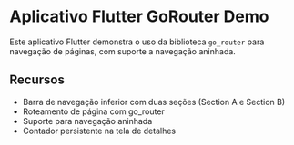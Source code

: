 # Aplicativo Flutter GoRouter Demo

Este aplicativo Flutter demonstra o uso da biblioteca `go_router` para navegação de páginas, com suporte a navegação aninhada.



## Recursos

- Barra de navegação inferior com duas seções (Section A e Section B)
- Roteamento de página com go_router
- Suporte para navegação aninhada
- Contador persistente na tela de detalhes

